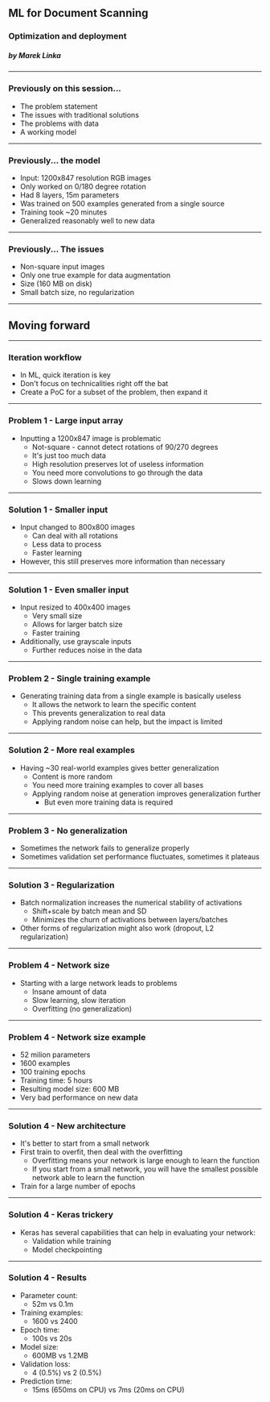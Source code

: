 ## ML for Document Scanning
### Optimization and deployment

##### _by Marek Linka_

---

### Previously on this session...

* The problem statement
* The issues with traditional solutions
* The problems with data
* A working model

----

### Previously... the model

* Input: 1200x847 resolution RGB images
* Only worked on 0/180 degree rotation
* Had 8 layers, 15m parameters
* Was trained on 500 examples generated from a single source
* Training took ~20 minutes
* Generalized reasonably well to new data

----

### Previously... The issues

* Non-square input images
* Only one true example for data augmentation
* Size (160 MB on disk)
* Small batch size, no regularization

---

## Moving forward

----

### Iteration workflow

* In  ML, quick iteration is key
* Don't focus on technicalities right off the bat
* Create a PoC for a subset of the problem, then expand it

----

### Problem 1 - Large input array

* Inputting a 1200x847 image is problematic
    * Not-square - cannot detect rotations of 90/270 degrees
    * It's just too much data
    * High resolution preserves lot of useless information
    * You need more convolutions to go through the data
    * Slows down learning

----

### Solution 1 - Smaller input

* Input changed to 800x800 images
    * Can deal with all rotations
    * Less data to process
    * Faster learning
* However, this still preserves more information than necessary

----

### Solution 1 - Even smaller input

* Input resized to 400x400 images
    * Very small size
    * Allows for larger batch size
    * Faster training
* Additionally, use grayscale inputs
    * Further reduces noise in the data

----

### Problem 2 - Single training example

* Generating training data from a single example is basically useless
    * It allows the network to learn the specific content
    * This prevents generalization to real data
    * Applying random noise can help, but the impact is limited

----

### Solution 2 - More real examples

* Having ~30 real-world examples gives better generalization
    * Content is more random
    * You need more training examples to cover all bases
    * Applying random noise at generation improves generalization further
        * But even more training data is required

----

### Problem 3 - No generalization

* Sometimes the network fails to generalize properly
* Sometimes validation set performance fluctuates, sometimes it plateaus


----

### Solution 3 - Regularization

* Batch normalization increases the numerical stability of activations
    * Shift+scale by batch mean and SD
    * Minimizes the churn of activations between layers/batches
* Other forms of regularization might also work (dropout, L2 regularization)

----

### Problem 4 - Network size

* Starting with a large network leads to problems
    * Insane amount of data
    * Slow learning, slow iteration
    * Overfitting (no generalization)

----

### Problem 4 - Network size example

* 52 milion parameters
* 1600 examples
* 100 training epochs
* Training time: 5 hours
* Resulting model size: 600 MB
* Very bad performance on new data

----

### Solution 4 - New architecture

* It's better to start from a small network
* First train to overfit, then deal with the overfitting
    * Overfitting means your network is large enough to learn the function
    * If you start from a small network, you will have the smallest possible network able to learn the function
* Train for a large number of epochs

----

### Solution 4 - Keras trickery

* Keras has several capabilities that can help in evaluating your network:
    * Validation while training
    * Model checkpointing

----

### Solution 4 - Results

* Parameter count:
    * 52m vs 0.1m
* Training examples:
    * 1600 vs 2400
* Epoch time:
    * 100s vs 20s
* Model size:
    * 600MB vs 1.2MB
* Validation loss:
    * 4 (0.5%) vs 2 (0.5%)
* Prediction time:
    * 15ms (650ms on CPU) vs 7ms (20ms on CPU)
